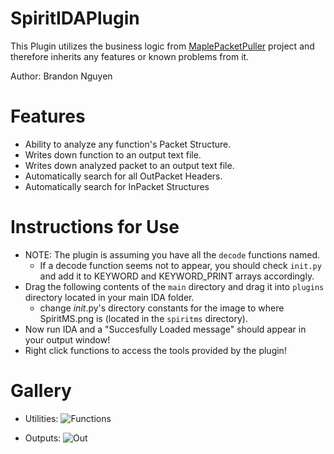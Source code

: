 # SpiritIDAPlugin
This Plugin utilizes the business logic from [MaplePacketPuller](https://github.com/Bratah123/MaplePacketPuller) project and therefore inherits any features or known problems from it.


Author: Brandon Nguyen

# Features
  - Ability to analyze any function's Packet Structure.
  - Writes down function to an output text file.
  - Writes down analyzed packet to an output text file.
  - Automatically search for all OutPacket Headers.
  - Automatically search for InPacket Structures

# Instructions for Use
  - NOTE: The plugin is assuming you have all the `decode` functions named.
    - If a decode function seems not to appear, you should check `init.py` and add it to KEYWORD and KEYWORD_PRINT arrays accordingly.
  - Drag the following contents of the `main` directory and drag it into `plugins` directory located in your main IDA folder.
    - change _init_.py's directory constants for the image to where SpiritMS.png is (located in the `spiritms` directory).
  - Now run IDA and a "Succesfully Loaded message" should appear in your output window!
  - Right click functions to access the tools provided by the plugin!

# Gallery
  - Utilities:
  ![Functions](https://cdn.discordapp.com/attachments/746519006961336370/765372370286018570/2527374f1c610873caa8baccaef1314f.png)
  
  - Outputs:
  ![Out](https://cdn.discordapp.com/attachments/746519006961336370/765372958281170944/f982f56456131a78fb51a885d622f842.png)
